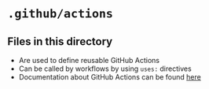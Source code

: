 # `.github/actions`

## Files in this directory

- Are used to define reusable GitHub Actions
- Can be called by workflows by using `uses:` directives
- Documentation about GitHub Actions can be found [here](https://docs.github.com/en/actions/learn-github-actions/understanding-github-actions)
